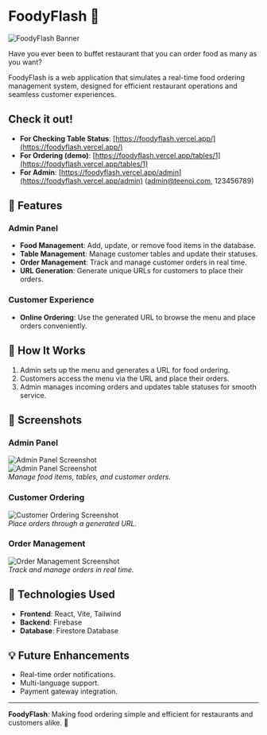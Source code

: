 # FoodyFlash 🍴

![FoodyFlash Banner](https://i.ibb.co/W5sD6xQ/foodyflashlogo.png)  

Have you ever been to buffet restaurant that you can order food as many as you want? 

FoodyFlash is a web application that simulates a real-time food ordering management system, designed for efficient restaurant operations and seamless customer experiences.

## Check it out! 
- **For Checking Table Status**: [https://foodyflash.vercel.app/](https://foodyflash.vercel.app/)  
- **For Ordering (demo)**: [https://foodyflash.vercel.app/tables/1](https://foodyflash.vercel.app/tables/1)  
- **For Admin**: [https://foodyflash.vercel.app/admin](https://foodyflash.vercel.app/admin) (admin@teenoi.com, 123456789)

## 🌟 Features

### Admin Panel
- **Food Management**: Add, update, or remove food items in the database.
- **Table Management**: Manage customer tables and update their statuses.
- **Order Management**: Track and manage customer orders in real time.
- **URL Generation**: Generate unique URLs for customers to place their orders.

### Customer Experience
- **Online Ordering**: Use the generated URL to browse the menu and place orders conveniently.

## 🚀 How It Works
1. Admin sets up the menu and generates a URL for food ordering.
2. Customers access the menu via the URL and place their orders.
3. Admin manages incoming orders and updates table statuses for smooth service.

## 📸 Screenshots
### Admin Panel
![Admin Panel Screenshot](https://i.ibb.co/TTdvRfJ/Screenshot-2024-12-06-034936.png)  
![Admin Panel Screenshot](https://i.ibb.co/XDh2q3P/Screenshot-2024-12-06-144415.png)  
*Manage food items, tables, and customer orders.*

### Customer Ordering
![Customer Ordering Screenshot](https://i.ibb.co/ZSSHXdR/Screenshot-2024-12-06-161249.png)  
*Place orders through a generated URL.*

### Order Management
![Order Management Screenshot](https://i.ibb.co/2cfGT3H/Screenshot-2024-12-06-034921.png)  
*Track and manage orders in real time.*

## 🔧 Technologies Used
- **Frontend**: React, Vite, Tailwind
- **Backend**: Firebase
- **Database**: Firestore Database

## 💡 Future Enhancements
- Real-time order notifications.
- Multi-language support.
- Payment gateway integration.

---

**FoodyFlash**: Making food ordering simple and efficient for restaurants and customers alike. 🎉
